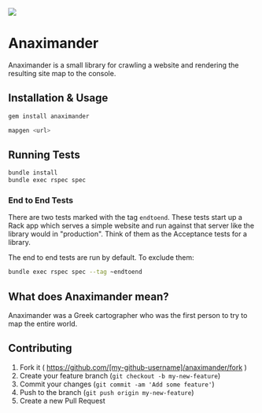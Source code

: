 ![](https://travis-ci.org/mnoble/anaximander.svg?branch=master)

# Anaximander

Anaximander is a small library for crawling a website and rendering the
resulting site map to the console.

## Installation &amp; Usage

```sh
gem install anaximander
```

```sh
mapgen <url>
```

## Running Tests

```sh
bundle install
bundle exec rspec spec
```

### End to End Tests

There are two tests marked with the tag `endtoend`. These tests start up
a Rack app which serves a simple website and run against that server
like the library would in "production". Think of them as the Acceptance
tests for a library.

The end to end tests are run by default. To exclude them:

```sh
bundle exec rspec spec --tag ~endtoend
```

## What does Anaximander mean?

Anaximander was a Greek cartographer who was the first person to try to
map the entire world.

## Contributing

1. Fork it ( https://github.com/[my-github-username]/anaximander/fork )
2. Create your feature branch (`git checkout -b my-new-feature`)
3. Commit your changes (`git commit -am 'Add some feature'`)
4. Push to the branch (`git push origin my-new-feature`)
5. Create a new Pull Request
